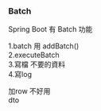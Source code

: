 ### Batch 
Spring Boot 有 Batch 功能  

1.batch 用 addBatch()  
2.executeBatch  
3.寫檔  不要的資料  
4.寫log   

加row 不好用  
dto  
